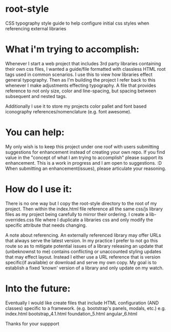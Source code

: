 # root-style
CSS typography style guide to help configure initial css styles when referencing external libraries

# What i'm trying to accomplish:
Whenever I start a web project that includes 3rd party libraries containing their own css files, I wanted a guide/file formatted with classless HTML root tags used in common scenarios. 
I use this to view how libraries effect general typography. Then as I'm building the project I refer back to this whenever I make adjustments effecting typography. 
A file that provides reference to not only size, color and line-spacing, but spacing between subsequent and nested tags.    

Additionally I use it to store my projects color pallet and font based iconography references/nomenclature (e.g. font awesome).


# You can help:
My only wish is to keep this project under one roof with users submitting suggestions for enhancement instead of creating your own repo. If you find value in the "concept of what I am trying to accomplish" please support its enhancement. This is a work in progress and I am open to suggestions. :D
When submitting an enhancement(issues), please articulate your reasoning. 


# How do I use it:
There is no one way but I copy the root-style directory to the root of my project. Then within the index.html file reference all the same css/js library files as my project being carefully to mirror their ordering. I create a lib-overrides.css file where I duplicate a libraries css and only modify the specific attribute that needs changing. 

A note about referencing. An externally referenced library may offer URLs that always serve the latest version. In my practice I prefer to not go this route so as to mitigate potential issues of a library releasing an update that (unbeknownst to me) contains conflicting or unaccounted styling updates that may effect layout.
Instead I either use a URL reference that is version specific(if available) or download and serve my own copy. My goal is to establish a fixed 'known' version of a library and only update on my watch.


# Into the future:
Eventually I would like create files that include HTML configuration (AND classes) specific to a framework. (e.g. bootstrap's panels, modals, etc.)
e.g.
  index.html
  bootstrap_4.1.html
  foundation_5.html
  angular_6.html


Thanks for your suppport
